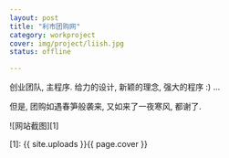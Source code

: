 ```yaml
---
layout: post 
title: "利市团购网"
category: workproject
cover: img/project/liish.jpg
status: offline

---
```



创业团队, 主程序. 给力的设计, 新颖的理念, 强大的程序 :) ...

但是, 团购如遇春笋般袭来, 又如来了一夜寒风, 都谢了.

![网站截图][1]


  [1]: {{ site.uploads }}{{ page.cover }}